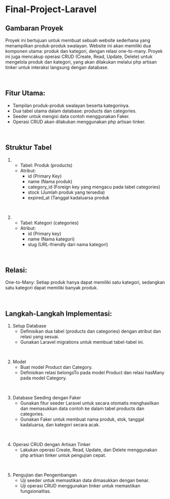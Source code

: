 # Final-Project-Laravel



## Gambaran Proyek
Proyek ini bertujuan untuk membuat sebuah website sederhana yang menampilkan produk-produk swalayan. Website ini akan memiliki dua komponen utama: produk dan kategori, 
dengan relasi one-to-many. Proyek ini juga mencakup operasi CRUD (Create, Read, Update, Delete) untuk mengelola produk dan kategori, yang akan dilakukan melalui php artisan 
tinker untuk interaksi langsung dengan database.

<br>

## Fitur Utama:
- Tampilan produk-produk swalayan beserta kategorinya.
- Dua tabel utama dalam database: products dan categories.
- Seeder untuk mengisi data contoh menggunakan Faker.
- Operasi CRUD akan dilakukan menggunakan php artisan tinker.

<br>

## Struktur Tabel

1. - Tabel: Produk (products) 
   - Atribut:
      - id (Primary Key)
      - name (Nama produk)
      - category_id (Foreign key yang mengacu pada tabel categories)
      - stock (Jumlah produk yang tersedia)
      - expired_at (Tanggal kadaluarsa produk

<br>
     
2. - Tabel: Kategori (categories) 
   - Atribut:
      - id (Primary key)
      - name (Nama kategori)
      - slug (URL-friendly dari nama kategori)

<br>
     
## Relasi:
One-to-Many: Setiap produk hanya dapat memiliki satu kategori, sedangkan satu kategori dapat memiliki banyak produk.

<br>

## Langkah-Langkah Implementasi:
  1. Setup Database
     - Definisikan dua tabel (products dan categories) dengan atribut dan relasi yang sesuai.
     - Gunakan Laravel migrations untuk membuat tabel-tabel ini.
  
  <br>
  
  2. Model
     - Buat model Product dan Category.
     - Definisikan relasi belongsTo pada model Product dan relasi hasMany pada model Category.
       
  <br>
  
  3. Database Seeding dengan Faker
     - Gunakan fitur seeder Laravel untuk secara otomatis menghasilkan dan memasukkan data contoh ke dalam tabel products dan categories.
     - Gunakan Faker untuk membuat nama produk, stok, tanggal kadaluarsa, dan kategori secara acak.
  
  <br>
  
  4. Operasi CRUD dengan Artisan Tinker
     - Lakukan operasi Create, Read, Update, dan Delete menggunakan php artisan tinker untuk pengujian cepat.
       
  <br>
  
  5. Pengujian dan Pengembangan
     - Uji seeder untuk memastikan data dimasukkan dengan benar.
     - Uji operasi CRUD menggunakan tinker untuk memastikan fungsionalitas.

